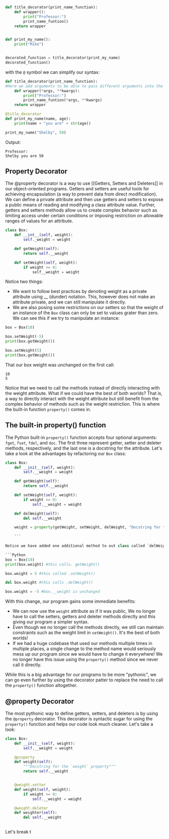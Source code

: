 

```Python
def title_decorator(print_name_function):
	def wrapper():
		print("Professor:")
		print_name_funtion()
	return wrapper


def print_my_name():
	print("Mike")


decorated_function = title_decorator(print_my_name)
decorated_function()
```

with the `@` symbol we can simplify our syntax:
```Python
def title_decorator(print_name_function):
#Here we add arguments to be able to pass different arguments into the function
	def wrapper(*args, **kwargs):
		print("Professor:")
		print_name_funtion(*args, **kwargs)
	return wrapper

@title_decorator 
def print_my_name(name, age):
	print(name + "you are" + str(age))

print_my_name("Shelby", 50)
```

Output:
```
Professor:
Shelby you are 50
```

## Property Decorator
The @property decorator is a way to use [[Getters, Setters and Deleters]] in our object-oriented programs.
Getters and setters are useful tools for achieving encapsulation (a way to prevent data from direct modification). We can define a private attribute and then use getters and setters to expose a public means of reading and modifying a class attribute value. Further, getters and setters methods allow us to create complex behavior such as limiting access under certain conditions or imposing restriction on allowable ranges of values for an attribute.

```Python
class Box:
	def __int__(self, weight):
		self._weight = weight

	def getWeight(self):
		return self.__weight

	def setWeight(self, weight):
		if weight >= 0:
			self__weight = weight
```

Notice two things:

- We want to follow best practices by denoting weight as a private attribute using __ (dunder) notation. This, however does not make an attribute private, and we can still manipulate it directly.
- We are also posing some restrictions on our setters so that the weight of an instance of the `Box` class can only be set to values grater than zero. We can see this if we try to manipulate an instance:

```Python
box = Box(10)

box.setWeight(-5)
print(box.getWeight())

box.setWeight(5)
print(box.getWeight())
```
That our box weight was unchanged on the first call:
```
10
5
```

Notice that we need to call the methods instead of directly interacting with the weight attribute. What if we could have the best of both worlds? That is, a way to directly interact with the weight attribute but still benefit from the complex behavior of methods such as the weight restriction. This is where the built-in function `property()` comes in.

## The built-in property() function
The Python built-in `property()` function accepts four optional arguments: `fget`, `fset`, `fdel`, and `doc`. The first three represent getter, setter and deleter methods, respectively, and the last one is a docstring for the attribute.
Let's take a look at the advantages by refactoring our `Box` class:
```Python
class Box:
	def __init__(self, weight):
		self.__weight = weight

	def getWeight(self):
		return self.__weight

	def setWeight(self, weight):
		if weight >= 0:
			self.__weight = weight

	def delWeight(self):
		del self.__weight

	weight = property(getWeight, setWeight, delWeight, "Docstring for the 'weight' property")
	
	```

Notice we have added one additional method to out class called `delWeight()`ti serve as a deleter for the property. While it is not strictly required, we will add it to show the full potential of the property() function. We then call the `property()` function and pass the getter, setter and deleter in as arguments. This will imediately allow us to use the following syntax for our class:

```Python
box = Box(10)
print(box.weight) #this calls. getWeight()

box.weight = 5 #this called .setWeight()

del box.weight #this calls .delWeight()

box.weight = -5 #box.__weight is unchanged


```

With this change, our program gains some immediate benefits:
- We can now use the `weight` attribute as if it was public, We no longer have to call the setters, getters and deleter methods directly and this giving our program a simpler syntax.
- Even though we no longer call the methods directly, we still can maintain constraints such as the weight limit in `setWeight()`. It's the best of both worlds!
- If we had a huge codebase that used our methods multiple times in multiple places, a single change to the method name would seriously mess up our program since we would have to change it everywhere! We no longer have this issue using the `property()` method since we never call it directly.

While this is a big advantage for our programs to be more "pythonic", we can go even further by using the decorator patter to replace the need to call the `property()` function altogether.

## @property Decorator
The most pythonic way to define getters, setters, and deleters is by using the `@property` decorator. This decorator is syntactic sugar for using the `property()` function and helps our code look much cleaner. Let's take a look:
```Python
class Box:
	def __init__(self, weight):
		self.__weight = weight

	@property
	def weight(self):
		"""Docstring for the `weight` property"""
		return self.__weight


	@weight.setter
	def weight(self, weight):
		if weight >= 0:
			self.__weight = weight

	@weight.deleter
	def weighter(self):
		del self.__weight
		
```

Let's break t